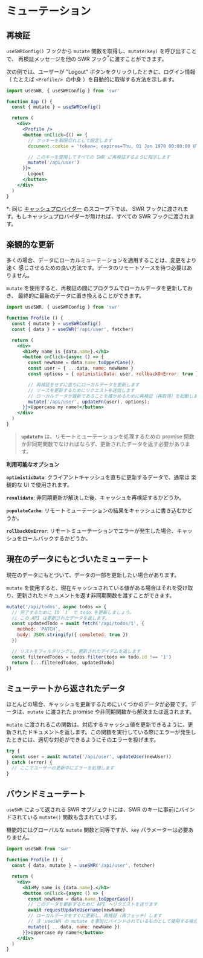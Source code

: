 # ミューテーション

## 再検証

`useSWRConfig()` フックから `mutate` 関数を取得し、`mutate(key)` を呼び出すことで、
再検証メッセージを他の SWR フック<sup>\*</sup>に渡すことができます。

次の例では、ユーザーが "Logout" ボタンをクリックしたときに、ログイン情報
（ たとえば `<Profile/> `の中身 ）を自動的に取得する方法を示します。

```jsx
import useSWR, { useSWRConfig } from 'swr'

function App () {
  const { mutate } = useSWRConfig()

  return (
    <div>
      <Profile />
      <button onClick={() => {
        // クッキーを期限切れとして設定します
        document.cookie = 'token=; expires=Thu, 01 Jan 1970 00:00:00 UTC; path=/;'

        // このキーを使用してすべての SWR に再検証するように指示します
        mutate('/api/user')
      }}>
        Logout
      </button>
    </div>
  )
}
```

*: 同じ [キャッシュプロバイダー](/docs/cache) のスコープ下では、 SWR フックに渡されます。もしキャッシュプロバイダーが無ければ、すべての SWR フックに渡されます。

## 楽観的な更新

多くの場合、データにローカルミューテーションを適用することは、変更をより速く
感じさせるための良い方法です。データのリモートソースを待つ必要はありません。

`mutate` を使用すると、再検証の間にプログラムでローカルデータを更新しておき、
最終的に最新のデータに置き換えることができます。

```jsx
import useSWR, { useSWRConfig } from 'swr'

function Profile () {
  const { mutate } = useSWRConfig()
  const { data } = useSWR('/api/user', fetcher)

  return (
    <div>
      <h1>My name is {data.name}.</h1>
      <button onClick={async () => {
        const newName = data.name.toUpperCase()
        const user = { ...data, name: newName }
        const options = { optimisticData: user, rollbackOnError: true }

        // 再検証をせずに直ちにローカルデータを更新します
        // ソースを更新するためにリクエストを送信します
        // ローカルデータが最新であることを確かめるために再検証（再取得）を起動します
        mutate('/api/user', updateFn(user), options);
      }}>Uppercase my name!</button>
    </div>
  )
}
```

> **`updateFn`** は、リモートミューテーションを処理するための promise 関数か非同期関数でなければならず、更新されたデータを返す必要があります。

**利用可能なオプション**

**`optimisticData`**: クライアントキャッシュを直ちに更新するデータで、通常は 楽観的な UI で使用されます。

**`revalidate`**: 非同期更新が解決した後、キャッシュを再検証するかどうか。

**`populateCache`**: リモートミューテーションの結果をキャッシュに書き込むかどうか。

**`rollbackOnError`**: リモートミューテーションでエラーが発生した場合、キャッシュをロールバックするかどうか。

## 現在のデータにもとづいたミューテート

現在のデータにもとづいて、データの一部を更新したい場合があります。

`mutate` を使用すると、現在キャッシュされている値がある場合はそれを受け取り、更新されたドキュメントを返す非同期関数を渡すことができます。

```jsx
mutate('/api/todos', async todos => {
  // 完了するために ID `1` で todo を更新しましょう。
  // この API は更新されたデータを返します。
  const updatedTodo = await fetch('/api/todos/1', {
    method: 'PATCH',
    body: JSON.stringify({ completed: true })
  })

  // リストをフィルタリングし、更新されたアイテムを返します
  const filteredTodos = todos.filter(todo => todo.id !== '1')
  return [...filteredTodos, updatedTodo]
})
```

## ミューテートから返されたデータ

ほとんどの場合、キャッシュを更新するためにいくつかのデータが必要です。データは、`mutate` に渡された promise や非同期関数から解決または返されます。

`mutate` に渡されるこの関数は、対応するキャッシュ値を更新できるように、更新されたドキュメントを返します。この関数を実行している際にエラーが発生したときには、適切な対処ができるようにそのエラーを投げます。

```jsx
try {
  const user = await mutate('/api/user', updateUser(newUser))
} catch (error) {
  // ここでユーザーの更新中にエラーを処理します
}
```

## バウンドミューテート

`useSWR` によって返される SWR オブジェクトには、SWR のキーに事前にバインドされている `mutate()` 関数も含まれています。

機能的にはグローバルな `mutate` 関数と同等ですが、`key` パラメーターは必要ありません。

```jsx
import useSWR from 'swr'

function Profile () {
  const { data, mutate } = useSWR('/api/user', fetcher)

  return (
    <div>
      <h1>My name is {data.name}.</h1>
      <button onClick={async () => {
        const newName = data.name.toUpperCase()
        // このデータを更新するために API へリクエストを送ります
        await requestUpdateUsername(newName)
        // ローカルデータをすぐに更新し、再検証（再フェッチ）します
        // 注：useSWR の mutate を事前にバインドされているものとして使用する場合にはキーは必要ありません
        mutate({ ...data, name: newName })
      }}>Uppercase my name!</button>
    </div>
  )
}
```
